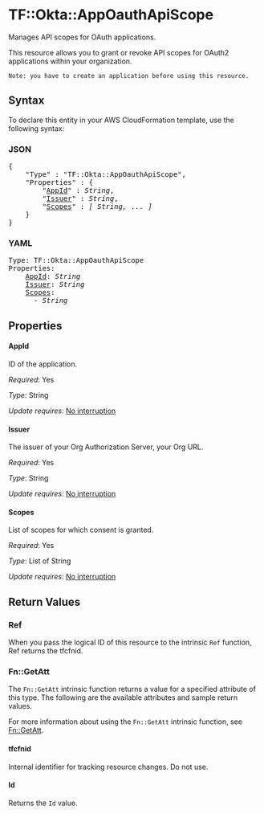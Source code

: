 # TF::Okta::AppOauthApiScope

Manages API scopes for OAuth applications.

This resource allows you to grant or revoke API scopes for OAuth2 applications within your organization.

```
Note: you have to create an application before using this resource.
```

## Syntax

To declare this entity in your AWS CloudFormation template, use the following syntax:

### JSON

<pre>
{
    "Type" : "TF::Okta::AppOauthApiScope",
    "Properties" : {
        "<a href="#appid" title="AppId">AppId</a>" : <i>String</i>,
        "<a href="#issuer" title="Issuer">Issuer</a>" : <i>String</i>,
        "<a href="#scopes" title="Scopes">Scopes</a>" : <i>[ String, ... ]</i>
    }
}
</pre>

### YAML

<pre>
Type: TF::Okta::AppOauthApiScope
Properties:
    <a href="#appid" title="AppId">AppId</a>: <i>String</i>
    <a href="#issuer" title="Issuer">Issuer</a>: <i>String</i>
    <a href="#scopes" title="Scopes">Scopes</a>: <i>
      - String</i>
</pre>

## Properties

#### AppId

ID of the application.

_Required_: Yes

_Type_: String

_Update requires_: [No interruption](https://docs.aws.amazon.com/AWSCloudFormation/latest/UserGuide/using-cfn-updating-stacks-update-behaviors.html#update-no-interrupt)

#### Issuer

The issuer of your Org Authorization Server, your Org URL.

_Required_: Yes

_Type_: String

_Update requires_: [No interruption](https://docs.aws.amazon.com/AWSCloudFormation/latest/UserGuide/using-cfn-updating-stacks-update-behaviors.html#update-no-interrupt)

#### Scopes

List of scopes for which consent is granted.

_Required_: Yes

_Type_: List of String

_Update requires_: [No interruption](https://docs.aws.amazon.com/AWSCloudFormation/latest/UserGuide/using-cfn-updating-stacks-update-behaviors.html#update-no-interrupt)

## Return Values

### Ref

When you pass the logical ID of this resource to the intrinsic `Ref` function, Ref returns the tfcfnid.

### Fn::GetAtt

The `Fn::GetAtt` intrinsic function returns a value for a specified attribute of this type. The following are the available attributes and sample return values.

For more information about using the `Fn::GetAtt` intrinsic function, see [Fn::GetAtt](https://docs.aws.amazon.com/AWSCloudFormation/latest/UserGuide/intrinsic-function-reference-getatt.html).

#### tfcfnid

Internal identifier for tracking resource changes. Do not use.

#### Id

Returns the <code>Id</code> value.

